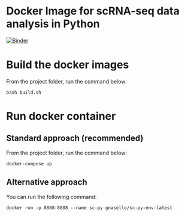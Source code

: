 # Docker Image for scRNA-seq data analysis in Python

[![Binder](https://mybinder.org/badge_logo.svg)](https://mybinder.org/v2/gh/gabnasello/sc-py-env/HEAD)

# Build the docker images

From the project folder, run the command below:

```bash build.sh```

# Run docker container

## Standard approach (recommended)

From the project folder, run the command below:

```docker-compose up```

## Alternative approach

You can run the following command:

```docker run -p 8888:8888 --name sc-py gnasello/sc-py-env:latest```